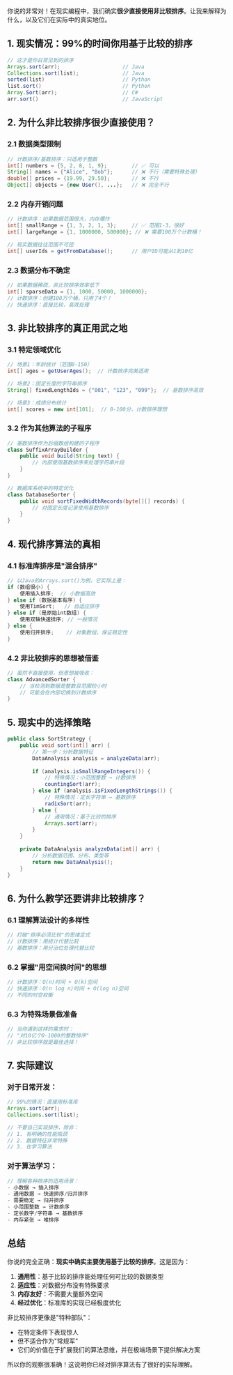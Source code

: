 你说的非常对！在现实编程中，我们确实**很少直接使用非比较排序**。让我来解释为什么，以及它们在实际中的真实地位。

## 1. 现实情况：99%的时间你用基于比较的排序

```java
// 这才是你日常见到的排序
Arrays.sort(arr);                    // Java
Collections.sort(list);              // Java
sorted(list)                         // Python
list.sort()                          // Python
Array.Sort(arr);                     // C#
arr.sort()                           // JavaScript
```

## 2. 为什么非比较排序很少直接使用？

### 2.1 数据类型限制
```java
// 计数排序/基数排序：只适用于整数
int[] numbers = {5, 2, 8, 1, 9};        // ✅ 可以
String[] names = {"Alice", "Bob"};      // ❌ 不行（需要特殊处理）
double[] prices = {19.99, 29.50};       // ❌ 不行
Object[] objects = {new User(), ...};   // ❌ 完全不行
```

### 2.2 内存开销问题
```java
// 计数排序：如果数据范围很大，内存爆炸
int[] smallRange = {1, 3, 2, 1, 3};     // ✅ 范围1-3，很好
int[] largeRange = {1, 1000000, 500000}; // ❌ 需要100万个计数桶！

// 现实数据往往范围不可控
int[] userIds = getFromDatabase();      // 用户ID可能从1到10亿
```

### 2.3 数据分布不确定
```java
// 如果数据稀疏，非比较排序效率低下
int[] sparseData = {1, 1000, 50000, 1000000}; 
// 计数排序：创建100万个桶，只用了4个！
// 快速排序：直接比较，高效处理
```

## 3. 非比较排序的真正用武之地

### 3.1 特定领域优化
```java
// 场景1：年龄统计（范围0-150）
int[] ages = getUserAges();  // 计数排序完美适用

// 场景2：固定长度的字符串排序
String[] fixedLengthIds = {"001", "123", "099"};  // 基数排序高效

// 场景3：成绩分布统计
int[] scores = new int[101];  // 0-100分，计数排序理想
```

### 3.2 作为其他算法的子程序
```java
// 基数排序作为后缀数组构建的子程序
class SuffixArrayBuilder {
    public void build(String text) {
        // 内部使用基数排序来处理字符串片段
    }
}

// 数据库系统中的特定优化
class DatabaseSorter {
    public void sortFixedWidthRecords(byte[][] records) {
        // 对固定长度记录使用基数排序
    }
}
```

## 4. 现代排序算法的真相

### 4.1 标准库排序是"混合排序"
```java
// 以Java的Arrays.sort()为例，它实际上是：
if (数组很小) {
    使用插入排序;  // 小数据高效
} else if (数据基本有序) {
    使用TimSort;   // 自适应排序
} else if (是原始int数组) {
    使用双轴快速排序; // 一般情况
} else {
    使用归并排序;    // 对象数组，保证稳定性
}
```

### 4.2 非比较排序的思想被借鉴
```java
// 虽然不直接使用，但思想被吸收：
class AdvancedSorter {
    // 当检测到数据是整数且范围较小时
    // 可能会在内部切换到计数排序
}
```

## 5. 现实中的选择策略

```java
public class SortStrategy {
    public void sort(int[] arr) {
        // 第一步：分析数据特征
        DataAnalysis analysis = analyzeData(arr);
        
        if (analysis.isSmallRangeIntegers()) {
            // 特殊情况：小范围整数 → 计数排序
            countingSort(arr);
        } else if (analysis.isFixedLengthStrings()) {
            // 特殊情况：定长字符串 → 基数排序  
            radixSort(arr);
        } else {
            // 通用情况：基于比较的排序
            Arrays.sort(arr);
        }
    }
    
    private DataAnalysis analyzeData(int[] arr) {
        // 分析数据范围、分布、类型等
        return new DataAnalysis();
    }
}
```

## 6. 为什么教学还要讲非比较排序？

### 6.1 理解算法设计的多样性
```java
// 打破"排序必须比较"的思维定式
// 计数排序：用统计代替比较
// 基数排序：用分治位处理代替比较
```

### 6.2 掌握"用空间换时间"的思想
```java
// 计数排序：O(n)时间 + O(k)空间
// 快速排序：O(n log n)时间 + O(log n)空间
// 不同的时空权衡
```

### 6.3 为特殊场景做准备
```java
// 当你遇到这样的需求时：
// "对10亿个0-1000的整数排序"
// 非比较排序就是最佳选择！
```

## 7. 实际建议

### 对于日常开发：
```java
// 99%的情况：直接用标准库
Arrays.sort(arr);
Collections.sort(list);

// 不要自己实现排序，除非：
// 1. 有明确的性能瓶颈
// 2. 数据特征非常特殊
// 3. 在学习算法
```

### 对于算法学习：
```java
// 理解各种排序的适用场景：
- 小数据 → 插入排序
- 通用数据 → 快速排序/归并排序  
- 需要稳定 → 归并排序
- 小范围整数 → 计数排序
- 定长数字/字符串 → 基数排序
- 内存紧张 → 堆排序
```

## 总结

你说的完全正确：**现实中确实主要使用基于比较的排序**。这是因为：

1. **通用性**：基于比较的排序能处理任何可比较的数据类型
2. **适应性**：对数据分布没有特殊要求
3. **内存友好**：不需要大量额外空间
4. **经过优化**：标准库的实现已经极度优化

非比较排序更像是"特种部队"：
- 在特定条件下表现惊人
- 但不适合作为"常规军"
- 它们的价值在于扩展我们的算法思维，并在极端场景下提供解决方案

所以你的观察很准确！这说明你已经对排序算法有了很好的实际理解。